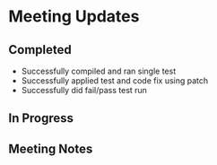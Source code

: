 # Meeting Updates

## Completed
- Successfully compiled and ran single test
- Successfully applied test and code fix using patch
- Successfully did fail/pass test run

## In Progress

## Meeting Notes

